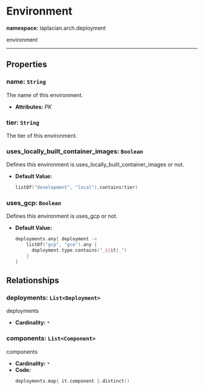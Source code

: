 # **Environment**
**namespace:** laplacian.arch.deployment

environment



---

## Properties

### name: `String`
The name of this environment.
- **Attributes:** *PK*

### tier: `String`
The tier of this environment.

### uses_locally_built_container_images: `Boolean`
Defines this environment is uses_locally_built_container_images or not.
- **Default Value:**
  ```kotlin
  listOf("development", "local").contains(tier)
  ```

### uses_gcp: `Boolean`
Defines this environment is uses_gcp or not.
- **Default Value:**
  ```kotlin
  deployments.any{ deployment ->
      listOf("gcp", "gce").any {
        deployment.type.contains("_${it}_")
      }
  }
  ```

## Relationships

### deployments: `List<Deployment>`
deployments
- **Cardinality:** `*`

### components: `List<Component>`
components
- **Cardinality:** `*`
- **Code:**
  ```kotlin
  deployments.map{ it.component }.distinct()
  ```